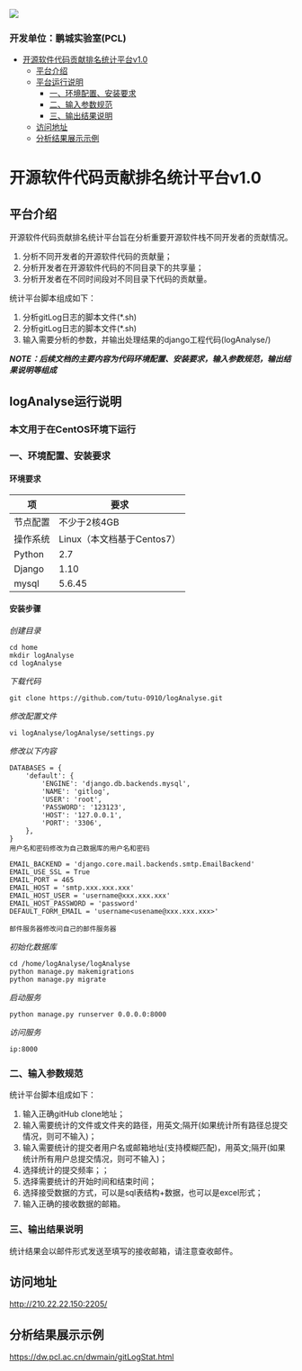 
![](https://github.com/tutu-0910/logAnalyse/tree/master/logAnalyse/static/img/favicon.ico)<br>

### 开发单位：鹏城实验室(PCL)


- [ 开源软件代码贡献排名统计平台v1.0 ](#head1)
	- [ 平台介绍](#head2)
	- [ 平台运行说明](#head3)
		- [ 一、环境配置、安装要求](#head5)
		- [ 二、输入参数规范](#head10)
		- [ 三、输出结果说明](#head14)
	- [ 访问地址](#head18)
	- [ 分析结果展示示例](#head19)



# <span id="head1">开源软件代码贡献排名统计平台v1.0</span>

## <span id="head2"> 平台介绍</span>

开源软件代码贡献排名统计平台旨在分析重要开源软件栈不同开发者的贡献情况。

1. 分析不同开发者的开源软件代码的贡献量；
2. 分析开发者在开源软件代码的不同目录下的共享量；
3. 分析开发者在不同时间段对不同目录下代码的贡献量。

统计平台脚本组成如下：

1. 分析gitLog日志的脚本文件(*.sh)
2. 分析gitLog日志的脚本文件(*.sh)
3. 输入需要分析的参数，并输出处理结果的django工程代码(logAnalyse/)
	


***NOTE：后续文档的主要内容为代码环境配置、安装要求，输入参数规范，输出结果说明等组成***

## <span id="head3"> logAnalyse运行说明</span>

### <span id="head4"> 本文用于在CentOS环境下运行</span>

### <span id="head5"> 一、环境配置、安装要求</span>


#### 环境要求

项 | 要求
---|---
节点配置 | 不少于2核4GB
操作系统 | Linux（本文档基于Centos7）
Python | 2.7
Django | 1.10
mysql  | 5.6.45


#### 安装步骤
*创建目录*

```
cd home
mkdir logAnalyse
cd logAnalyse
```

*下载代码*

```
git clone https://github.com/tutu-0910/logAnalyse.git
```

*修改配置文件*

```
vi logAnalyse/logAnalyse/settings.py
```

*修改以下内容*

```
DATABASES = {
    'default': {
        'ENGINE': 'django.db.backends.mysql',
        'NAME': 'gitlog',
        'USER': 'root',
        'PASSWORD': '123123',
        'HOST': '127.0.0.1',
        'PORT': '3306',
    },
}
用户名和密码修改为自己数据库的用户名和密码

EMAIL_BACKEND = 'django.core.mail.backends.smtp.EmailBackend'
EMAIL_USE_SSL = True
EMAIL_PORT = 465
EMAIL_HOST = 'smtp.xxx.xxx.xxx'
EMAIL_HOST_USER = 'username@xxx.xxx.xxx'
EMAIL_HOST_PASSWORD = 'password'
DEFAULT_FORM_EMAIL = 'username<usename@xxx.xxx.xxx>'

邮件服务器修改问自己的邮件服务器

```

*初始化数据库*

```
cd /home/logAnalyse/logAnalyse
python manage.py makemigrations
python manage.py migrate
```

*启动服务*

```
python manage.py runserver 0.0.0.0:8000
```
*访问服务*
```
ip:8000
```
### <span id="head10"> 二、输入参数规范</span>

统计平台脚本组成如下：

1. 输入正确gitHub clone地址；
2. 输入需要统计的文件或文件夹的路径，用英文;隔开(如果统计所有路径总提交情况，则可不输入)；
3. 输入需要统计的提交者用户名或邮箱地址(支持模糊匹配)，用英文;隔开(如果统计所有用户总提交情况，则可不输入)；
4. 选择统计的提交频率；；
5. 选择需要统计的开始时间和结束时间；
6. 选择接受数据的方式，可以是sql表结构+数据，也可以是excel形式；
7. 输入正确的接收数据的邮箱。

### <span id="head14"> 三、输出结果说明</span>

统计结果会以邮件形式发送至填写的接收邮箱，请注意查收邮件。


## <span id="head18">访问地址</span>
http://210.22.22.150:2205/
## <span id="head19">分析结果展示示例</span>
https://dw.pcl.ac.cn/dwmain/gitLogStat.html
